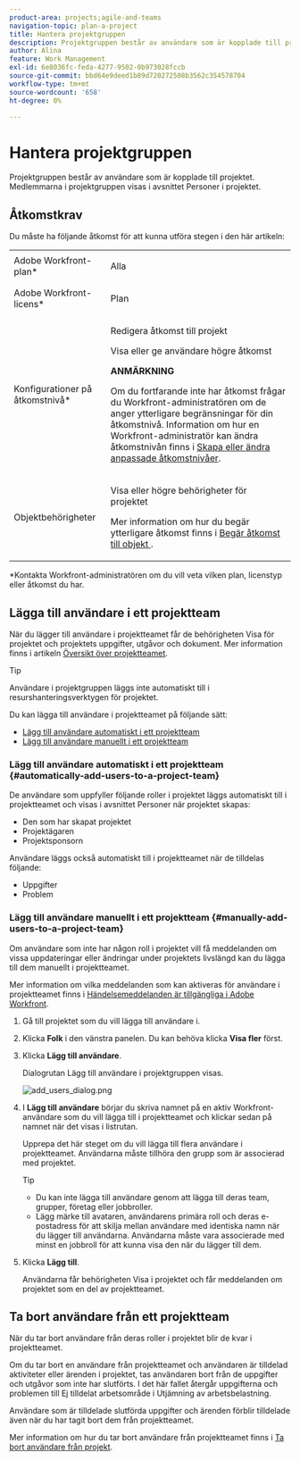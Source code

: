```yaml
---
product-area: projects;agile-and-teams
navigation-topic: plan-a-project
title: Hantera projektgruppen
description: Projektgruppen består av användare som är kopplade till projektet. Medlemmarna i projektgruppen visas i avsnittet Personer i projektet.
author: Alina
feature: Work Management
exl-id: 6e8036fc-feda-4277-9502-0b973028fccb
source-git-commit: bbd64e9deed1b89d720272508b3562c354578704
workflow-type: tm+mt
source-wordcount: '658'
ht-degree: 0%

---
```


# Hantera projektgruppen

Projektgruppen består av användare som är kopplade till projektet. Medlemmarna i projektgruppen visas i avsnittet Personer i projektet.

## Åtkomstkrav

<!--drafted for P&P:
<table style="table-layout:auto"> 
 <col> 
 <col> 
 <tbody> 
  <tr> 
   <td role="rowheader">Adobe Workfront plan*</td> 
   <td> <p>Any</p> </td> 
  </tr> 
  <tr> 
   <td role="rowheader">Adobe Workfront license*</td> 
   <td> <p>Current license: Standard </p>
   Or
   <p>Legacy license: Plan </p>
    </td> 
  </tr> 
  <tr> 
   <td role="rowheader">Access level configurations*</td> 
   <td> <p>Edit access to Projects</p> <p>View or higher access to Users</p> <p><b>NOTE</b> 
   
   If you still don't have access, ask your Workfront administrator if they set additional restrictions in your access level. For information on how a Workfront administrator can modify your access level, see <a href="../../../administration-and-setup/add-users/configure-and-grant-access/create-modify-access-levels.md" class="MCXref xref">Create or modify custom access levels</a>.</p> </td> 
  </tr> 
  <tr> 
   <td role="rowheader">Object permissions</td> 
   <td> <p>View or higher permissions to the project</p> <p>For information on requesting additional access, see <a href="../../../workfront-basics/grant-and-request-access-to-objects/request-access.md" class="MCXref xref">Request access to objects </a>.</p> </td> 
  </tr> 
 </tbody> 
</table>
-->

Du måste ha följande åtkomst för att kunna utföra stegen i den här artikeln:

<table style="table-layout:auto"> 
 <col> 
 <col> 
 <tbody> 
  <tr> 
   <td role="rowheader">Adobe Workfront-plan*</td> 
   <td> <p>Alla</p> </td> 
  </tr> 
  <tr> 
   <td role="rowheader">Adobe Workfront-licens*</td> 
   <td> <p>Plan </p> </td> 
  </tr> 
  <tr> 
   <td role="rowheader">Konfigurationer på åtkomstnivå*</td> 
   <td> <p>Redigera åtkomst till projekt</p> <p>Visa eller ge användare högre åtkomst</p> <p><b>ANMÄRKNING</b>

Om du fortfarande inte har åtkomst frågar du Workfront-administratören om de anger ytterligare begränsningar för din åtkomstnivå. Information om hur en Workfront-administratör kan ändra åtkomstnivån finns i <a href="../../../administration-and-setup/add-users/configure-and-grant-access/create-modify-access-levels.md" class="MCXref xref">Skapa eller ändra anpassade åtkomstnivåer</a>.</p> </td>
</tr> 
  <tr> 
   <td role="rowheader">Objektbehörigheter</td> 
   <td> <p>Visa eller högre behörigheter för projektet</p> <p>Mer information om hur du begär ytterligare åtkomst finns i <a href="../../../workfront-basics/grant-and-request-access-to-objects/request-access.md" class="MCXref xref">Begär åtkomst till objekt </a>.</p> </td> 
  </tr> 
 </tbody> 
</table>

*Kontakta Workfront-administratören om du vill veta vilken plan, licenstyp eller åtkomst du har.

## Lägga till användare i ett projektteam

När du lägger till användare i projektteamet får de behörigheten Visa för projektet och projektets uppgifter, utgåvor och dokument. Mer information finns i artikeln [Översikt över projektteamet](../../../manage-work/projects/planning-a-project/project-team-overview.md).

>[!TIP]
>
>Användare i projektgruppen läggs inte automatiskt till i resurshanteringsverktygen för projektet.

Du kan lägga till användare i projektteamet på följande sätt:

* [Lägg till användare automatiskt i ett projektteam](#automatically-add-users-to-a-project-team)
* [Lägg till användare manuellt i ett projektteam](#manually-add-users-to-a-project-team)

### Lägg till användare automatiskt i ett projektteam {#automatically-add-users-to-a-project-team}

De användare som uppfyller följande roller i projektet läggs automatiskt till i projektteamet och visas i avsnittet Personer när projektet skapas:

* Den som har skapat projektet
* Projektägaren
* Projektsponsorn

Användare läggs också automatiskt till i projektteamet när de tilldelas följande:

* Uppgifter
* Problem

### Lägg till användare manuellt i ett projektteam {#manually-add-users-to-a-project-team}

Om användare som inte har någon roll i projektet vill få meddelanden om vissa uppdateringar eller ändringar under projektets livslängd kan du lägga till dem manuellt i projektteamet.

Mer information om vilka meddelanden som kan aktiveras för användare i projektteamet finns i [Händelsemeddelanden är tillgängliga i Adobe Workfront](../../../administration-and-setup/manage-workfront/emails/event-notifications-available-in-wf.md).

<!--drafted - this used to be the case, in the note below but this limitation was removed on Jan 5, 2023 - as a patch, not a release feature:

>[!IMPORTANT]
>
>You can add to the Project Team only users that belong to the Group associated with the project. You cannot add users that belong to the Subgroups of the project's group. 

-->

1. Gå till projektet som du vill lägga till användare i.

1. Klicka **Folk** i den vänstra panelen. Du kan behöva klicka **Visa fler** först.

1. Klicka **Lägg till användare**.

   Dialogrutan Lägg till användare i projektgruppen visas.

   ![add_users_dialog.png](assets/add-users-dialog-350x217.png)

1. I **Lägg till användare** börjar du skriva namnet på en aktiv Workfront-användare som du vill lägga till i projektteamet och klickar sedan på namnet när det visas i listrutan.

   Upprepa det här steget om du vill lägga till flera användare i projektteamet. Användarna måste tillhöra den grupp som är associerad med projektet.

   >[!TIP]
   >
   >* Du kan inte lägga till användare genom att lägga till deras team, grupper, företag eller jobbroller.
   >* Lägg märke till avataren, användarens primära roll och deras e-postadress för att skilja mellan användare med identiska namn när du lägger till användarna. Användarna måste vara associerade med minst en jobbroll för att kunna visa den när du lägger till dem.



1. Klicka **Lägg till**.

   Användarna får behörigheten Visa i projektet och får meddelanden om projektet som en del av projektteamet.

## Ta bort användare från ett projektteam

När du tar bort användare från deras roller i projektet blir de kvar i projektteamet.

Om du tar bort en användare från projektteamet och användaren är tilldelad aktiviteter eller ärenden i projektet, tas användaren bort från de uppgifter och utgåvor som inte har slutförts. I det här fallet återgår uppgifterna och problemen till Ej tilldelat arbetsområde i Utjämning av arbetsbelastning.

Användare som är tilldelade slutförda uppgifter och ärenden förblir tilldelade även när du har tagit bort dem från projektteamet.

Mer information om hur du tar bort användare från projektteamet finns i [Ta bort användare från projekt](../../../manage-work/projects/manage-projects/remove-users-from-projects.md).
